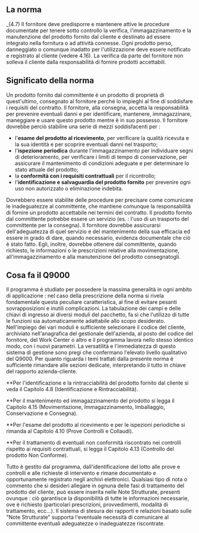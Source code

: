 ## La norma
_(4.7) Il fornitore deve predisporre e mantenere attive le procedure documentate per tenere sotto controllo la verifica, l'immagazzinamento e la manutenzione del prodotto fornito dal cliente e destinato ad essere integrato nella fornitura o ad attività connesse. Ogni prodotto perso, danneggiato o comunque inadatto per l'utilizzazione deve essere notificato e registrato al cliente (vedere 4.16).
La verifica da parte del fornitore non solleva il cliente dalla responsabilità di fornire prodotti accettabili.

## Significato della norma
Un prodotto fornito dal committente è un prodotto di proprietà di quest'ultimo, consegnato al fornitore perché lo impieghi al fine di soddisfare i requisiti del contratto. Il fornitore, alla consegna, accetta la responsabilità per prevenire eventuali danni e per identificare, mantenere, immagazzinare, maneggiare e usare questo prodotto mentre è in suo possesso.
Il fornitore dovrebbe perciò stabilire una serie di mezzi soddisfacenti per : 
 * l'__esame del prodotto al ricevimento__, per verificare la qualità ricevuta e la sua identità e per scoprire eventuali danni nel trasporto;
 * l'__ispezione periodica__ durante l'immagazzinamento per individuare segni di deterioramento, per verificare i limiti di tempo di conservazione, per assicurare il mantenimento di condizioni adeguate e per determinare lo stato attuale del prodotto;
 * la __conformità con i requisiti contrattuali__ per il ricontrollo;
 * l'__identificazione e salvaguardia del prodotto fornito__ per prevenire ogni uso non autorizzato o eliminazione indebita.

Dovrebbero essere stabilite delle procedure per precisare come comunicare le inadeguatezze al committente, che mantiene comunque la responsabilità di fornire un prodotto accettabile nei termini del contratto.
Il prodotto fornito dal committente potrebbe essere un servizio (es. :  l'uso di un trasporto del committente per la consegna). Il fornitore dovrebbe assicurarsi dell'adeguatezza di quel servizio e del mantenimento della sua efficacia ed essere in grado di dare, quando necessario, evidenza documentale che ciò è stato fatto. Egli, inoltre, dovrebbe ottenere dal committente, quando richiesto, le informazioni o le prescrizioni relative alla movimentazione, all'immagazzinamento e alla manutenzione del prodotto consegnatogli.

## Cosa fa il Q9000
Il programma è studiato per possedere la massima generalità in ogni ambito di applicazione :  nel caso della prescrizione della norma si rivela fondamentale questa peculiare caratteristica, al fine di evitare pesanti sovrapposizioni e inutili complicazioni. La tabulazione dei campi e delle chiavi di ingresso ai diversi moduli del pacchetto, fa sì che l'utilizzo di tutte le funzioni sia automaticamente adattabile allo scopo desiderato. Nell'impiego dei vari moduli è sufficiente selezionare il codice del cliente, archiviato nell'anagrafica del gestionale dell'azienda, al posto del codice del fornitore, del Work Center o altro e il programma lavora nello stesso identico modo, con i nuovi parametri.
La versatilità e l'immediatezza di questo sistema di gestione sono pregi che confermano l'elevato livello qualitativo del Q9000.
Per quanto riguarda i temi trattati dalla presente norma è sufficiente rimandare alle sezioni dedicate, interpretando il tutto in chiave del rapporto azienda-cliente.

**Per l'identificazione e la rintracciabilità del prodotto fornito dal cliente si veda il Capitolo 4.8 (Identificazione e Rintracciabilità).

**Per il mantenimento ed immagazzinamento del prodotto si legga il Capitolo 4.15 (Movimentazione, Immagazzinamento, Imballaggio, Conservazione e Consegna).

**Per l'esame del prodotto al ricevimento e per le ispezioni periodiche si rimanda al Capitolo 4.10 (Prove Controlli e Collaudi).

**Per il trattamento di eventuali non conformità riscontrato nei controlli rispetto ai requisiti contrattuali, si legga il Capitolo 4.13 (Controllo del prodotto Non Conforme).

Tutto è gestito dal programma, dall'identificazione del lotto alle prove e controlli e alle richieste di intervento e rimane documentato e opportunamente registrato negli archivi elettronici. Qualsiasi tipo di nota o commento che si desideri allegare in ognuna delle fasi di trattamento del prodotto del cliente, può essere inserita nelle Note Strutturate, presenti ovunque :  ciò garantisce la disponibilità di tutte le informazioni necessarie, ove è richiesto (particolari prescrizioni, provvedimenti, modalità di trattamento, ecc...).
Il sistema di stesura dei rapporti e relazioni basato sulle "Note Strutturate" supporta l'eventuale necessità di comunicare al committente eventuali adeguatezze o inadeguatezze riscontrate.
